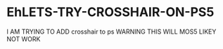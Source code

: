 # EhLETS-TRY-CROSSHAIR-ON-PS5

I AM TRYING TO ADD crosshair to ps WARNING THIS WILL MOS5 LIKEY
NOT WORK
